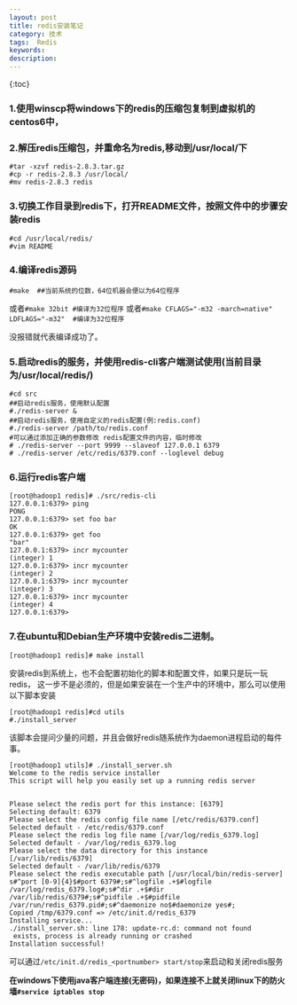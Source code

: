 ```yaml
---
layout: post
title: redis安装笔记
category: 技术
tags:  Redis
keywords: 
description: 
---
```


{:toc}


### 1.使用winscp将windows下的redis的压缩包复制到虚拟机的centos6中，


### 2.解压redis压缩包，并重命名为redis,移动到/usr/local/下

```
#tar -xzvf redis-2.8.3.tar.gz 
#cp -r redis-2.8.3 /usr/local/ 
#mv redis-2.8.3 redis
```



### 3.切换工作目录到redis下，打开README文件，按照文件中的步骤安装redis

```
#cd /usr/local/redis/
#vim README
```

### 4.编译redis源码

```
#make  ##当前系统的位数，64位机器会便以为64位程序
```


或者`#make 32bit #编译为32位程序`
或者`#make CFLAGS="-m32 -march=native" LDFLAGS="-m32"  #编译为32位程序`

没报错就代表编译成功了。


### 5.启动redis的服务，并使用redis-cli客户端测试使用(当前目录为/usr/local/redis/)

```
#cd src
##启动redis服务，使用默认配置
#./redis-server &
##启动redis服务，使用自定义的redis配置(例:redis.conf)
#./redis-server /path/to/redis.conf
#可以通过添加正确的参数修改 redis配置文件的内容，临时修改
# ./redis-server --port 9999 --slaveof 127.0.0.1 6379
# ./redis-server /etc/redis/6379.conf --loglevel debug
```

### 6.运行redis客户端

```redis
[root@hadoop1 redis]# ./src/redis-cli
127.0.0.1:6379> ping
PONG
127.0.0.1:6379> set foo bar
OK
127.0.0.1:6379> get foo
"bar"
127.0.0.1:6379> incr mycounter
(integer) 1
127.0.0.1:6379> incr mycounter
(integer) 2
127.0.0.1:6379> incr mycounter
(integer) 3
127.0.0.1:6379> incr mycounter
(integer) 4
127.0.0.1:6379>
```

### 7.在ubuntu和Debian生产环境中安装redis二进制。

```
[root@hadoop1 redis]# make install 
```

安装redis到系统上，也不会配置初始化的脚本和配置文件，如果只是玩一玩redis，
这一步不是必须的，但是如果安装在一个生产中的环境中，那么可以使用以下脚本安装

```
[root@hadoop1 redis]#cd utils
#./install_server 
```


该脚本会提问少量的问题，并且会做好redis随系统作为daemon进程启动的每件事。

```
[root@hadoop1 utils]# ./install_server.sh
Welcome to the redis service installer
This script will help you easily set up a running redis server


Please select the redis port for this instance: [6379]
Selecting default: 6379
Please select the redis config file name [/etc/redis/6379.conf]
Selected default - /etc/redis/6379.conf
Please select the redis log file name [/var/log/redis_6379.log]
Selected default - /var/log/redis_6379.log
Please select the data directory for this instance [/var/lib/redis/6379]
Selected default - /var/lib/redis/6379
Please select the redis executable path [/usr/local/bin/redis-server]
s#^port [0-9]{4}$#port 6379#;s#^logfile .+$#logfile /var/log/redis_6379.log#;s#^dir .+$#dir /var/lib/redis/6379#;s#^pidfile .+$#pidfile /var/run/redis_6379.pid#;s#^daemonize no$#daemonize yes#;
Copied /tmp/6379.conf => /etc/init.d/redis_6379
Installing service...
./install_server.sh: line 178: update-rc.d: command not found
 exists, process is already running or crashed
Installation successful!
```

可以通过`/etc/init.d/redis_<portnumber> start/stop`来启动和关闭redis服务
 
**在windows下使用java客户端连接(无密码)，如果连接不上就关闭linux下的防火墙`#service iptables stop`**




